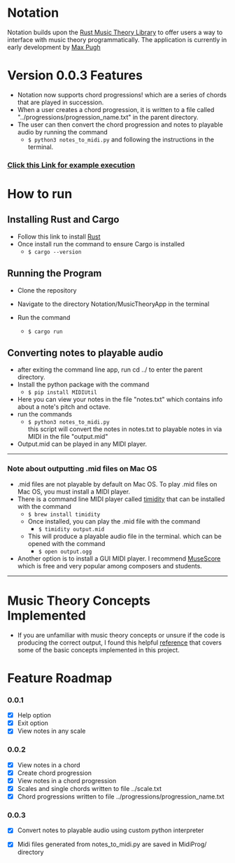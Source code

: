 # Notation
Notation builds upon the [Rust Music Theory Library](https://github.com/ozankasikci/rust-music-theory) to offer users a way to interface with music theory programmatically. The application is currently in early development by [Max Pugh](https://github.com/mpughcs)
# Version 0.0.3 Features
<!-- create indent -->
* Notation now supports chord progressions! which are a series of chords that are played in succession.
* When a user creates a chord progression, it is written to a file called "../progressions/progression_name.txt" in the parent directory.
* The user can then convert the chord progression and notes to playable audio by running the command
    * ```$ python3 notes_to_midi.py``` and following the instructions in the terminal.


### [Click this Link for example execution](https://www.youtube.com/watch?v=5GBCHi0R9Ak&feature=youtu.be)

# How to run

## Installing Rust and Cargo
* Follow this link to install [Rust](https://doc.rust-lang.org/book/ch01-01-installation.html)
* Once install run the command to ensure Cargo is installed
    * ```$ cargo --version```
## Running the Program
* Clone the repository
* Navigate to the directory Notation/MusicTheoryApp in the terminal
* Run the command

    * ```$ cargo run```
## Converting notes to playable audio
* after exiting the command line app, run cd ../ to enter the parent directory. 
* Install the python package with the command
    * ```$ pip install MIDIUtil```
* Here you can view your notes in the file "notes.txt" which contains info about a note's pitch and octave.
* run the commands
    * ``` $ python3 notes_to_midi.py ```      
    this script will convert the notes in notes.txt to playable notes in via MIDI in the file "output.mid"
* Output.mid can be played in any MIDI player.
---
### Note about outputting .mid files on Mac OS
* .mid files are not playable by default on Mac OS. To play .mid files on Mac OS, you must install a MIDI player. 
* There is a command line MIDI player called [timidity](https://www.mankier.com/1/timidity) that can be installed with the command
    * ```$ brew install timidity```
    * Once installed, you can play the .mid file with the command
        * ```$ timidity output.mid```
    * This will produce a playable audio file in the terminal. which can be opened with the command
        * ```$ open output.ogg```
* Another option is to install a GUI MIDI player. I recommend [MuseScore](https://musescore.org/en/download) which is free and very popular among composers and students.

---







# Music Theory Concepts Implemented 
- If you are unfamiliar with music theory concepts or unsure if the code is producing the correct output, I found this helpful [reference](https://www.thejazzpianosite.com/jazz-piano-lessons/the-basics/modes/) that covers some of the basic concepts implemented in this project. 
# Feature Roadmap
<!-- # make checklist  -->
### 0.0.1
- [x] Help option
- [x] Exit option
- [x] View notes in any scale

### 0.0.2
- [x] View notes in a chord
- [x] Create chord progression
- [x] View notes in a chord progression
- [x] Scales and single chords written to file ../scale.txt
- [x] Chord progressions written to file ../progressions/progression_name.txt

### 0.0.3
- [x] Convert notes to playable audio using custom python interpreter
- [x] Midi files generated from notes_to_midi.py are saved in MidiProg/ directory

